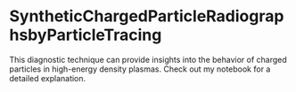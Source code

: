 # SyntheticChargedParticleRadiographsbyParticleTracing
This diagnostic technique can provide insights into the behavior of charged particles in high-energy density plasmas. Check out my notebook for a detailed explanation. 
